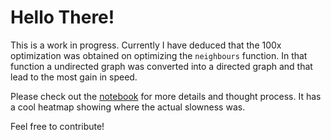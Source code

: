 # Hello There!
This is a work in progress.
Currently I have deduced that the 100x optimization was obtained on optimizing the `neighbours` function.
In that function a undirected graph was converted into a directed graph and that lead to the most gain in speed.

Please check out the [notebook](https://github.com/yackoa/BFS_code_optimization_notebook/blob/master/BFS.ipynb) for more details and thought process.
It has a cool heatmap showing where the actual slowness was.

Feel free to contribute!
